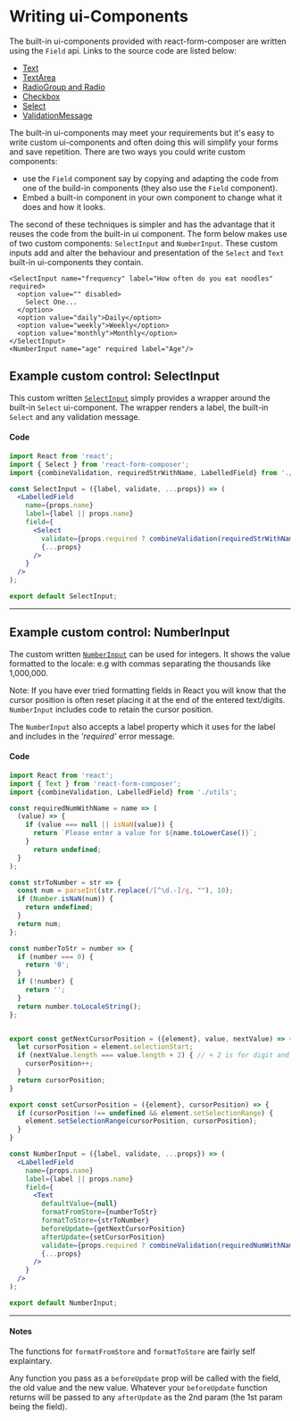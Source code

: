 # Writing ui-Components

The built-in ui-components provided with react-form-composer are written using the `Field` api. Links to the source code are listed below:

* [Text](https://github.com/chrisfield/react-form-composer/blob/master/packages/react-form-composer/src/ui-components/text.js)
* [TextArea](https://github.com/chrisfield/react-form-composer/blob/master/packages/react-form-composer/src/ui-components/text-area.js)
* [RadioGroup and Radio](https://github.com/chrisfield/react-form-composer/blob/master/packages/react-form-composer/src/ui-components/radio.js)
* [Checkbox](https://github.com/chrisfield/react-form-composer/blob/master/packages/react-form-composer/src/ui-components/checkbox.js)
* [Select](https://github.com/chrisfield/react-form-composer/blob/master/packages/react-form-composer/src/ui-components/select.js)
* [ValidationMessage](https://github.com/chrisfield/react-form-composer/blob/master/packages/react-form-composer/src/ui-components/validation-message.js)

The built-in ui-components may meet your requirements but it's easy to write custom ui-components and often doing this will simplify your forms and save repetition. There are two ways you could write custom components:
* use the `Field` component say by copying and adapting the code from one of the build-in components (they also use the `Field` component).
* Embed a built-in component in your own component to change what it does and how it looks. 

The second of these techniques is simpler and has the advantage that it reuses the code from the built-in ui component. The form below makes use of two custom components: `SelectInput` and `NumberInput`. These custom inputs add and alter the behaviour and presentation of the `Select` and `Text` built-in ui-components they contain.

```
<SelectInput name="frequency" label="How often do you eat noodles" required>
  <option value="" disabled>
    Select One...
  </option>
  <option value="daily">Daily</option>
  <option value="weekly">Weekly</option>
  <option value="monthly">Monthly</option>
</SelectInput>
<NumberInput name="age" required label="Age"/>
```
<!-- STORY -->

## Example custom control: SelectInput
This custom written [`SelectInput`](https://github.com/chrisfield/react-form-composer/blob/master/stories/ui-components/select-input.jsx) simply provides a wrapper around the built-in `Select` ui-component. The wrapper renders a label, the built-in `Select` and any validation message.

#### Code
```jsx
import React from 'react';
import { Select } from 'react-form-composer';
import {combineValidation, requiredStrWithName, LabelledField} from './utils';

const SelectInput = ({label, validate, ...props}) => (
  <LabelledField
    name={props.name}
    label={label || props.name}
    field={
      <Select
        validate={props.required ? combineValidation(requiredStrWithName(label || props.name), validate): validate}
        {...props}
      />
    }
  />
);

export default SelectInput;
```

---
## Example custom control: NumberInput
The custom written [`NumberInput`](https://github.com/chrisfield/react-form-composer/blob/master/stories/ui-components/number-input.jsx) can be used for integers. It shows the value formatted to the locale: e.g with commas separating the thousands like 1,000,000.

Note: If you have ever tried formatting fields in React you will know that the cursor position is often reset placing it at the end of the entered text/digits. `NumberInput` includes code to retain the cursor position.

The `NumberInput` also accepts a label property which it uses for the label and includes in the *'required'* error message.

#### Code
```jsx
import React from 'react';
import { Text } from 'react-form-composer';
import {combineValidation, LabelledField} from './utils';

const requiredNumWithName = name => (
  (value) => {
    if (value === null || isNaN(value)) {
      return `Please enter a value for ${name.toLowerCase()}`;
    }
      return undefined;
  }
);

const strToNumber = str => {
  const num = parseInt(str.replace(/[^\d.-]/g, ""), 10);
  if (Number.isNaN(num)) {
    return undefined;
  }
  return num;
};

const numberToStr = number => {
  if (number === 0) {
    return '0';
  }
  if (!number) {
    return '';
  }
  return number.toLocaleString();
};


export const getNextCursorPosition = ({element}, value, nextValue) => {
  let cursorPosition = element.selectionStart;
  if (nextValue.length === value.length + 2) { // + 2 is for digit and comma
    cursorPosition++;
  }
  return cursorPosition;
}

export const setCursorPosition = ({element}, cursorPosition) => {
  if (cursorPosition !== undefined && element.setSelectionRange) {
    element.setSelectionRange(cursorPosition, cursorPosition);
  }  
}

const NumberInput = ({label, validate, ...props}) => (
  <LabelledField
    name={props.name}
    label={label || props.name}
    field={
      <Text
        defaultValue={null}
        formatFromStore={numberToStr}
        formatToStore={strToNumber}
        beforeUpdate={getNextCursorPosition}
        afterUpdate={setCursorPosition}
        validate={props.required ? combineValidation(requiredNumWithName(label || props.name), validate): validate}
        {...props}
      />
    }
  />
);

export default NumberInput;
```
---

#### Notes

The functions for `formatFromStore` and `formatToStore` are fairly self explaintary. 

Any function you pass as a `beforeUpdate` prop will be called with the field, the old value and the new value. Whatever your `beforeUpdate` function returns will be passed to any `afterUpdate` as the 2nd param (the 1st param being the field).

